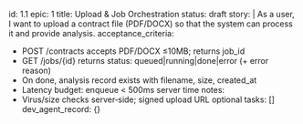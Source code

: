 id: 1.1
epic: 1
title: Upload & Job Orchestration
status: draft
story: |
  As a user, I want to upload a contract file (PDF/DOCX) so that the system can process it and provide analysis.
acceptance_criteria:
  - POST /contracts accepts PDF/DOCX ≤10MB; returns job_id
  - GET /jobs/{id} returns status: queued|running|done|error (+ error reason)
  - On done, analysis record exists with filename, size, created_at
  - Latency budget: enqueue < 500ms server time
notes:
  - Virus/size checks server‑side; signed upload URL optional
tasks: []
dev_agent_record: {}